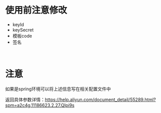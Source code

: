 # 使用前注意修改

- keyId
- keySecret
- 模板code
- 签名

<br/>

# 注意

如果是spring环境可以将上述信息写在相关配置文件中<br/>

返回具体参数详情：https://help.aliyun.com/document_detail/55289.html?spm=a2c4g.11186623.2.27.QIpi9s

